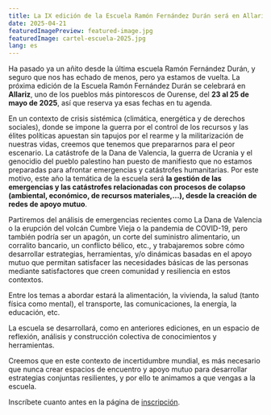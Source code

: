 ```yaml
---
title: La IX edición de la Escuela Ramón Fernández Durán será en Allariz (Ourense)
date: 2025-04-21
featuredImagePreview: featured-image.jpg
featuredImage: cartel-escuela-2025.jpg
lang: es
---
```


Ha pasado ya un añito desde la última escuela Ramón Fernández Durán, y seguro que nos has echado de menos, pero ya estamos de vuelta. La próxima edición de la Escuela Ramón Fernández Durán se celebrará en **Allariz**, uno de los pueblos más pintorescos de Ourense, del **23 al 25 de mayo de 2025**, así que reserva ya esas fechas en tu agenda.

En un contexto de crisis sistémica (climática, energética y de derechos sociales), donde se impone la guerra por el control de los recursos y las élites políticas apuestan sin tapujos por el rearme y la militarización de nuestras vidas, creemos que tenemos que prepararnos para el peor escenario. La catástrofe de la Dana de Valencia, la guerra de Ucrania y el genocidio del pueblo palestino han puesto de manifiesto que no estamos preparadas para afrontar emergencias y catástrofes humanitarias. Por este motivo, este año la temática de la escuela será **la gestión de las emergencias y las catástrofes relacionadas con procesos de colapso (ambiental, económico, de recursos materiales,…), desde la creación de redes de apoyo mutuo**.

Partiremos del análisis de emergencias recientes como La Dana de Valencia o la erupción del volcán Cumbre Vieja o la pandemia de COVID-19, pero también podría ser un apagón, un corte del suministro alimentario, un corralito bancario, un conflicto bélico, etc., y trabajaremos sobre cómo desarrollar estrategias, herramientas, y/o dinámicas basadas en el apoyo mutuo que permitan satisfacer las necesidades básicas de las personas mediante satisfactores que creen comunidad y resiliencia en estos contextos.

Entre los temas a abordar estará la alimentación, la vivienda, la salud (tanto física como mental), el transporte, las comunicaciones, la energía, la educación, etc. 

La escuela se desarrollará, como en anteriores ediciones, en un espacio de reflexión, análisis y construcción colectiva de conocimientos y herramientas.

Creemos que en este contexto de incertidumbre mundial, es más necesario que nunca crear espacios de encuentro y apoyo mutuo para desarrollar estrategias conjuntas resilientes, y por ello te animamos a que vengas a la escuela. 

Inscríbete cuanto antes en la página de [inscripción](/inscripcion).